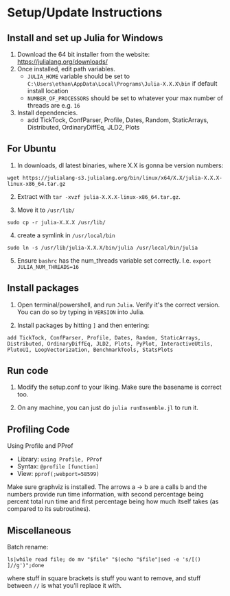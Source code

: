 # Setup/Update Instructions

## Install and set up Julia for Windows

  1. Download the 64 bit installer from the website: https://julialang.org/downloads/
  2. Once installed, edit path variables.
     -  `JULIA_HOME` variable should be set to `C:\Users\ethan\AppData\Local\Programs\Julia-X.X.X\bin` if default install location
     - `NUMBER_OF_PROCESSORS` should be set to whatever your max number of threads are e.g. `16`
  3. Install dependencies.
     - add TickTock, ConfParser, Profile, Dates, Random, StaticArrays, Distributed, OrdinaryDiffEq, JLD2, Plots



## For Ubuntu

  1. In downloads, dl latest binaries, where X.X is gonna be version numbers:

  ```
  wget https://julialang-s3.julialang.org/bin/linux/x64/X.X/julia-X.X.X-linux-x86_64.tar.gz
  ```

  2. Extract with `tar -xvzf julia-X.X.X-linux-x86_64.tar.gz`.

  3. Move it to `/usr/lib/`

```
sudo cp -r julia-X.X.X /usr/lib/
```

  4. create a symlink in `/usr/local/bin`

```
sudo ln -s /usr/lib/julia-X.X.X/bin/julia /usr/local/bin/julia
```

  5. Ensure `bashrc` has the num_threads variable set correctly. I.e. `export JULIA_NUM_THREADS=16`
  
## Install packages

  1. Open terminal/powershell, and run `Julia`. Verify it's the correct version. You can do so by typing in `VERSION` into Julia.

  2. Install packages by hitting `]` and then entering:
```
add TickTock, ConfParser, Profile, Dates, Random, StaticArrays, Distributed, OrdinaryDiffEq, JLD2, Plots, PyPlot, InteractiveUtils, PlutoUI, LoopVectorization, BenchmarkTools, StatsPlots
```

## Run code

  1. Modify the setup.conf to your liking. Make sure the basename is correct too.
  
  2. On any machine, you can just do `julia runEnsemble.jl` to run it.





## Profiling Code

Using Profile and PProf
  - Library: ```using Profile, PProf```
  - Syntax: `@profile [function]`
  - View: `pprof(;webport=58599)`

Make sure graphviz is installed. The arrows a -> b are a calls b and the numbers provide run time information, with second percentage being percent total run time and first percentage being how much itself takes (as compared to its subroutines).



## Miscellaneous

Batch rename:

```
ls|while read file; do mv "$file" "$(echo "$file"|sed -e 's/[() ]//g')";done
```

where stuff in square brackets is stuff you want to remove, and stuff between `//` is what you'll replace it with.
